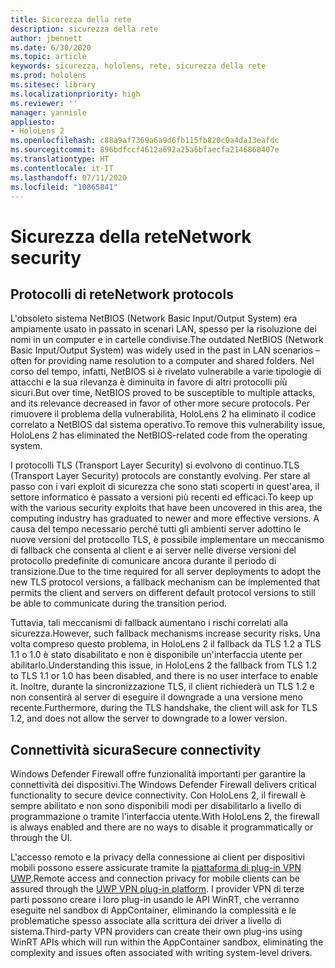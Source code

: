 ```yaml
---
title: Sicurezza della rete
description: sicurezza della rete
author: jbennett
ms.date: 6/30/2020
ms.topic: article
keywords: sicurezza, hololens, rete, sicurezza della rete
ms.prod: hololens
ms.sitesec: library
ms.localizationpriority: high
ms.reviewer: ''
manager: yannisle
appliesto:
- HoloLens 2
ms.openlocfilehash: c88a9af7369a6a9d6fb115fb820c0a4da13eafdc
ms.sourcegitcommit: 896bdfccf4612a692a25a6bfaecfa2146860407e
ms.translationtype: HT
ms.contentlocale: it-IT
ms.lasthandoff: 07/11/2020
ms.locfileid: "10865841"
---
```

# <span data-ttu-id="42908-104">Sicurezza della rete</span><span class="sxs-lookup"><span data-stu-id="42908-104">Network security</span></span>

## <span data-ttu-id="42908-105">Protocolli di rete</span><span class="sxs-lookup"><span data-stu-id="42908-105">Network protocols</span></span>

<span data-ttu-id="42908-106">L'obsoleto sistema NetBIOS (Network Basic Input/Output System) era ampiamente usato in passato in scenari LAN, spesso per la risoluzione dei nomi in un computer e in cartelle condivise.</span><span class="sxs-lookup"><span data-stu-id="42908-106">The outdated NetBIOS (Network Basic Input/Output System) was widely used in the past in LAN scenarios – often for providing name resolution to a computer and shared folders.</span></span> <span data-ttu-id="42908-107">Nel corso del tempo, infatti, NetBIOS si è rivelato vulnerabile a varie tipologie di attacchi e la sua rilevanza è diminuita in favore di altri protocolli più sicuri.</span><span class="sxs-lookup"><span data-stu-id="42908-107">But over time, NetBIOS proved to be susceptible to multiple attacks, and its relevance decreased in favor of other more secure protocols.</span></span> <span data-ttu-id="42908-108">Per rimuovere il problema della vulnerabilità, HoloLens 2 ha eliminato il codice correlato a NetBIOS dal sistema operativo.</span><span class="sxs-lookup"><span data-stu-id="42908-108">To remove this vulnerability issue, HoloLens 2 has eliminated the NetBIOS-related code from the operating system.</span></span>

<span data-ttu-id="42908-109">I protocolli TLS (Transport Layer Security) si evolvono di continuo.</span><span class="sxs-lookup"><span data-stu-id="42908-109">TLS (Transport Layer Security) protocols are constantly evolving.</span></span> <span data-ttu-id="42908-110">Per stare al passo con i vari exploit di sicurezza che sono stati scoperti in quest'area, il settore informatico è passato a versioni più recenti ed efficaci.</span><span class="sxs-lookup"><span data-stu-id="42908-110">To keep up with the various security exploits that have been uncovered in this area, the computing industry has graduated to newer and more effective versions.</span></span> <span data-ttu-id="42908-111">A causa del tempo necessario perché tutti gli ambienti server adottino le nuove versioni del protocollo TLS, è possibile implementare un meccanismo di fallback che consenta al client e ai server nelle diverse versioni del protocollo predefinite di comunicare ancora durante il periodo di transizione.</span><span class="sxs-lookup"><span data-stu-id="42908-111">Due to the time required for all server deployments to adopt the new TLS protocol versions, a fallback mechanism can be implemented that permits the client and servers on different default protocol versions to still be able to communicate during the transition period.</span></span>

<span data-ttu-id="42908-112">Tuttavia, tali meccanismi di fallback aumentano i rischi correlati alla sicurezza.</span><span class="sxs-lookup"><span data-stu-id="42908-112">However, such fallback mechanisms increase security risks.</span></span> <span data-ttu-id="42908-113">Una volta compreso questo problema, in HoloLens 2 il fallback da TLS 1.2 a TLS 1.1 o 1.0 è stato disabilitato e non è disponibile un'interfaccia utente per abilitarlo.</span><span class="sxs-lookup"><span data-stu-id="42908-113">Understanding this issue, in HoloLens 2 the fallback from TLS 1.2 to TLS 1.1 or 1.0 has been disabled, and there is no user interface to enable it.</span></span> <span data-ttu-id="42908-114">Inoltre, durante la sincronizzazione TLS, il client richiederà un TLS 1.2 e non consentirà al server di eseguire il downgrade a una versione meno recente.</span><span class="sxs-lookup"><span data-stu-id="42908-114">Furthermore, during the TLS handshake, the client will ask for TLS 1.2, and does not allow the server to downgrade to a lower version.</span></span>

## <span data-ttu-id="42908-115">Connettività sicura</span><span class="sxs-lookup"><span data-stu-id="42908-115">Secure connectivity</span></span> 

<span data-ttu-id="42908-116">Windows Defender Firewall offre funzionalità importanti per garantire la connettività dei dispositivi.</span><span class="sxs-lookup"><span data-stu-id="42908-116">The Windows Defender Firewall delivers critical functionality to secure device connectivity.</span></span> <span data-ttu-id="42908-117">Con HoloLens 2, il firewall è sempre abilitato e non sono disponibili modi per disabilitarlo a livello di programmazione o tramite l'interfaccia utente.</span><span class="sxs-lookup"><span data-stu-id="42908-117">With HoloLens 2, the firewall is always enabled and there are no ways to disable it programmatically or through the UI.</span></span>

<span data-ttu-id="42908-118">L'accesso remoto e la privacy della connessione ai client per dispositivi mobili possono essere assicurate tramite la [piattaforma di plug-in VPN UWP](https://docs.microsoft.com/uwp/api/Windows.Networking.Vpn?view=winrt-19041).</span><span class="sxs-lookup"><span data-stu-id="42908-118">Remote access and connection privacy for mobile clients can be assured through the [UWP VPN plug-in platform](https://docs.microsoft.com/uwp/api/Windows.Networking.Vpn?view=winrt-19041).</span></span> <span data-ttu-id="42908-119">I provider VPN di terze parti possono creare i loro plug-in usando le API WinRT, che verranno eseguite nel sandbox di AppContainer, eliminando la complessità e le problematiche spesso associate alla scrittura dei driver a livello di sistema.</span><span class="sxs-lookup"><span data-stu-id="42908-119">Third-party VPN providers can create their own plug-ins using WinRT APIs which will run within the AppContainer sandbox, eliminating the complexity and issues often associated with writing system-level drivers.</span></span>
